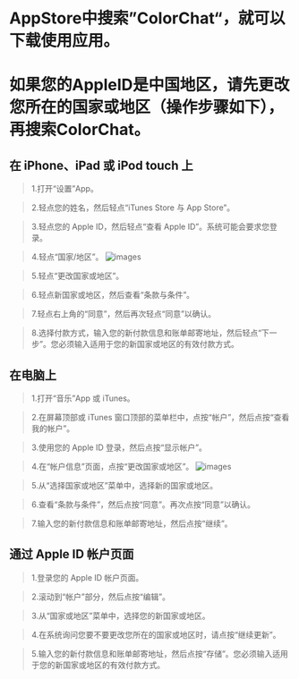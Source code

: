 # AppStore中搜索”ColorChat“，就可以下载使用应用。


# 如果您的AppleID是中国地区，请先更改您所在的国家或地区（操作步骤如下），再搜索ColorChat。

## 在 iPhone、iPad 或 iPod touch 上

> 1.打开“设置”App。 

> 2.轻点您的姓名，然后轻点“iTunes Store 与 App Store”。

> 3.轻点您的 Apple ID，然后轻点“查看 Apple ID”。系统可能会要求您登录。

> 4.轻点“国家/地区”。
![images](https://github.com/phsoft004/support/blob/master/images/ios1.jpg)

> 5.轻点“更改国家或地区”。

> 6.轻点新国家或地区，然后查看“条款与条件”。

> 7.轻点右上角的“同意”，然后再次轻点“同意”以确认。

> 8.选择付款方式，输入您的新付款信息和账单邮寄地址，然后轻点“下一步”。您必须输入适用于您的新国家或地区的有效付款方式。


## 在电脑上

> 1.打开“音乐”App 或 iTunes。

> 2.在屏幕顶部或 iTunes 窗口顶部的菜单栏中，点按“帐户”，然后点按“查看我的帐户”。 

> 3.使用您的 Apple ID 登录，然后点按“显示帐户”。

> 4.在“帐户信息”页面，点按“更改国家或地区”。
![images](https://github.com/phsoft004/support/blob/master/images/ios2.jpg)

> 5.从“选择国家或地区”菜单中，选择新的国家或地区。

> 6.查看“条款与条件”，然后点按“同意”。再次点按“同意”以确认。

> 7.输入您的新付款信息和账单邮寄地址，然后点按“继续”。

## 通过 Apple ID 帐户页面

> 1.登录您的 Apple ID 帐户页面。

> 2.滚动到“帐户”部分，然后点按“编辑”。 

> 3.从“国家或地区”菜单中，选择您的新国家或地区。

> 4.在系统询问您要不要更改您所在的国家或地区时，请点按“继续更新”。

> 5.输入您的新付款信息和账单邮寄地址，然后点按“存储”。您必须输入适用于您的新国家或地区的有效付款方式。



